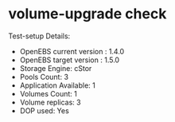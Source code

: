 # volume-upgrade check

<!-- Note: Added the OpenEBS version as per the run_litmus_test.yml. It can be changed if required -->

Test-setup Details:

- OpenEBS current version : 1.4.0
- OpenEBS target version : 1.5.0
- Storage Engine: cStor
- Pools Count: 3
- Application Available: 1
- Volumes Count: 1
- Volume replicas: 3
- DOP used: Yes
